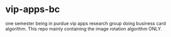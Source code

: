 # vip-apps-bc
one semester being in purdue vip apps research group doing business card algorithm. This repo mainly containing the image rotation algorithm ONLY.
